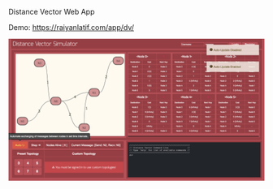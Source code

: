 Distance Vector Web App

Demo: https://raiyanlatif.com/app/dv/

![Distance Vector UI](dv/dv-app-ui.png?raw=true "Distance Vector UI")
